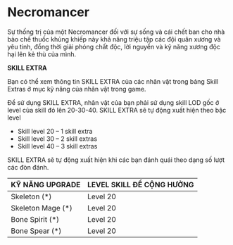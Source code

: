 # Necromancer

Sự thống trị của một Necromancer đối với sự sống và cái chết ban cho nhà bào chế thuốc khủng khiếp này khả năng triệu tập các đội quân xương và yêu tinh, đồng thời giải phóng chất độc, lời nguyền và kỹ năng xương độc hại lên kẻ thù của mình.

**SKILL EXTRA**

Bạn có thể xem thông tin SKILL EXTRA của các nhân vật trong bảng Skill Extras ở mục kỹ năng của nhân vật trong game.

Để sử dụng SKILL EXTRA, nhân vật của bạn phải sử dụng skill LOD gốc ở level của skill đó lên 20-30-40. SKILL EXTRA sẽ tự động xuất hiện theo bậc level

* Skill level 20 – 1 skill extra
* Skill level 30 – 2 skill extras
* Skill level 40 – 3 skill extras

SKILL EXTRA sẽ tự động xuất hiện khi các bạn đánh quái theo dạng số lượt các đòn đánh.

| KỸ NĂNG UPGRADE    | LEVEL SKILL ĐỂ CỘNG HƯỞNG |
| ------------------ | ------------------------- |
| Skeleton (\*)      | Level 20                  |
| Skeleton Mage (\*) | Level 20                  |
| Bone Spirit (\*)   | Level 20                  |
| Bone Spear (\*)    | Level 20                  |
